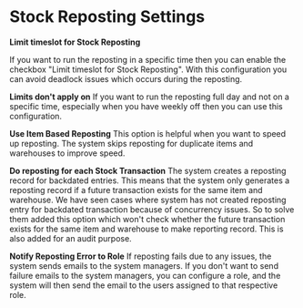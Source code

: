 # Stock Reposting Settings 

**Limit timeslot for Stock Reposting**

If you want to run the reposting in a specific time then you can enable the checkbox "Limit timeslot for Stock Reposting". With this configuration you can avoid deadlock issues which occurs during the reposting.

**Limits don't apply on** 
If you want to run the reposting full day and not on a specific time, especially when you have weekly off then you can use this configuration.

**Use Item Based Reposting** 
This option is helpful when you want to speed up reposting. The system skips reposting for duplicate items and warehouses to improve speed.

**Do reposting for each Stock Transaction** 
The system creates a reposting record for backdated entries. This means that the system only generates a reposting record if a future transaction exists for the same item and warehouse. We have seen cases where system has not created reposting entry for backdated transaction because of concurrency issues. So to solve them added this option which won't check whether the future transaction exists for the same item and warehouse to make reporting record. This is also added for an audit purpose.

**Notify Reposting Error to Role** 
If reposting fails due to any issues, the system sends emails to the system managers. If you don't want to send failure emails to the system managers, you can configure a role, and the system will then send the email to the users assigned to that respective role.